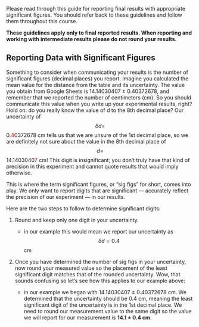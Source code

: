 Please read through this guide for reporting final results with appropriate significant figures. You should refer back to these guidelines and follow them throughout this course.

**These guidelines apply only to final reported results. When reporting and working with intermediate results please do not round your results.**

## Reporting Data with Significant Figures

Something to consider when communicating your results is the number of significant figures (decimal places) you report. Imagine you calculated the mean value for the distance from the table and its uncertainty. The value you obtain from Google Sheets is 14.14030407 ± 0.40372678, and remember that we reported the number of centimeters (cm). So you should communicate this value when you write up your experimental results, right? Hold on:  do you really know the value of d to the 8th decimal place? Our uncertainty of $$\delta d = $$0.<span style="color:red">4</span>0372678 cm tells us that we are unsure of the 1st decimal place, so we are definitely not sure about the value in the 8th decimal place of $$d = $$14.1403040<span style="color:red">7</span> cm! This digit is insignificant; you don’t truly have that kind of precision in this experiment and cannot quote results that would imply otherwise.

This is where the term significant figures, or “sig figs” for short, comes into play. We only want to report digits that are significant — accurately reflect the precision of our experiment — in our results. 

Here are the two steps to follow to determine significant digits:

1. Round and keep only one digit in your uncertainty.

    + in our example this would mean we report our uncertainty as $$\delta d = 0.4$$ cm

2. Once you have determined the number of sig figs in your uncertainty, now round your measured value so the placement of the least significant digit matches that of the rounded uncertainty. Wow, that sounds confusing so let’s see how this applies to our example above:

    + in our example we began with 14.14030407 ± 0.40372678 cm. We determined that the uncertainty should be 0.4 cm, meaning the least significant digit of the uncertainty is in the 1st decimal place. We need to round our measurement value to the same digit so the value we will report for our measurement is **14.1 ± 0.4 cm**. 
